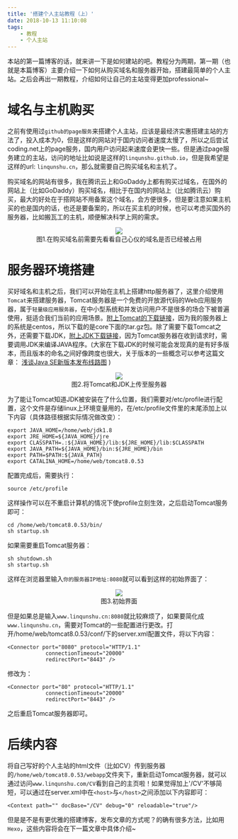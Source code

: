 ```yaml
---
title: '搭建个人主站教程（上）'
date: 2018-10-13 11:10:08
tags:
    - 教程
    - 个人主站
---
```

本站的第一篇博客的话，就来讲一下是如何建站的吧。教程分为两期，第一期（也就是本篇博客）主要介绍一下如何从购买域名和服务器开始，搭建最简单的个人主站。之后会再出一期教程，介绍如何让自己的主站变得更加professional~


# 域名与主机购买
之前有使用过`github的page服务`来搭建个人主站，应该是最经济实惠搭建主站的方法了，投入成本为0，但是这样的网站对于国内访问者速度太慢了，所以之后尝试coding.net上的page服务，国内用户访问起来速度会更快一些。但是通过page服务建立的主站，访问的地址比如说是这样的`linqunshu.github.io`，但是我希望是这样的url: `linqunshu.cn`，那么就需要自己购买域名和主机了。

购买域名的网站有很多，我在腾讯云上和GoDaddy上都有购买过域名，在国外的网站上（比如GoDaddy）购买域名，相比于在国内的网站上（比如腾讯云）购买，最大的好处在于搭网站不用备案这个域名，会方便很多，但是要注意如果主机买的也是国内的话，也还是要备案的，所以在买主机的时候，也可以考虑买国外的服务器，比如搬瓦工的主机，顺便解决科学上网的需求。



<div align=center><img src="http://img.linqunshu.cn/blog1_1.jpg"/></div>
<center>图1.在购买域名前需要先看看自己心仪的域名是否已经被占用</center>

# 服务器环境搭建
买好域名和主机之后，我们可以开始在主机上搭建http服务器了，这里介绍使用`Tomcat`来搭建服务器，Tomcat服务器是一个免费的开放源代码的Web应用服务器，属于`轻量级应用服务器`，在中小型系统和并发访问用户不是很多的场合下被普遍使用，挺适合我们当前的应用场景。[附上Tomcat的下载链接](https://tomcat.apache.org/download-80.cgi)，因为我的服务器上的系统是centos，所以下载的是core下面的tar.gz包。除了需要下载Tomcat之外，还需要下载JDK，[附上JDK下载链接](https://www.oracle.com/technetwork/java/javase/downloads/jdk8-downloads-2133151.html)，因为Tomcat服务器在收到请求时，需要调用JDK来编译JAVA程序。(大家在下载JDK的时候可能会发现真的是有好多版本，而且版本的命名之间好像跨度也很大，关于版本的一些概念可以参考这篇文章： [浅谈Java SE新版本发布线路图](https://www.jianshu.com/p/8df06dc8c1e6) )

<div align=center><img src="http://img.linqunshu.cn/blog1_2.jpg"/></div>
<center>图2.将Tomcat和JDK上传至服务器</center>


为了能让Tomcat知道JDK被安装在了什么位置，我们需要对/etc/profile进行配置，这个文件是存储linux上环境变量用的，在/etc/profile文件里的末尾添加上以下内容（具体路径根据实际情况做改变）：
```
export JAVA_HOME=/home/web/jdk1.8 
export JRE_HOME=${JAVA_HOME}/jre
export CLASSPATH=.:${JAVA_HOME}/lib:${JRE_HOME}/lib:$CLASSPATH
export JAVA_PATH=${JAVA_HOME}/bin:${JRE_HOME}/bin
export PATH=$PATH:${JAVA_PATH}
export CATALINA_HOME=/home/web/tomcat8.0.53
```
配置完成后，需要执行：
```
source /etc/profile
```
这样操作可以在不重启计算机的情况下使profile立刻生效，之后启动Tomcat服务即可：
```
cd /home/web/tomcat8.0.53/bin/
sh startup.sh
```
如果需要重启Tomcat服务器：
```
sh shutdown.sh
sh startup.sh
```
这样在浏览器里输入`你的服务器IP地址:8080`就可以看到这样的初始界面了：


<div align=center><img src="http://img.linqunshu.cn/blog1_3.jpg"></div>
<center>图3.初始界面</center>

但是如果总是输入`www.linqunshu.cn:8080`就比较麻烦了，如果要简化成`www.linqunshu.cn`，需要对Tomcat的一些配置进行更改。打开/home/web/tomcat8.0.53/conf/下的server.xml配置文件，将以下内容：
```
<Connector port="8080" protocol="HTTP/1.1"
            connectionTimeout="20000"
            redirectPort="8443" />
```
修改为：
```
<Connector port="80" protocol="HTTP/1.1"
            connectionTimeout="20000"
            redirectPort="8443" />
```
之后重启Tomcat服务器即可。


# 后续内容
将自己写好的个人主站的html文件（比如CV）传到服务器的`/home/web/tomcat8.0.53/webapp`文件夹下，重新启动Tomcat服务器，就可以通过访问`www.linqunshu.com/CV`看到自己的主页啦！如果觉得加上'/CV'不够简短，可以通过在server.xml中在`<host>`与`</host>`之间添加以下内容即可：
```
<Context path="" docBase="/CV" debug="0" reloadable="true"/>
```
但是是不是有更优雅的搭建博客，发布文章的方式呢？的确有很多方法，比如用`Hexo`，这些内容将会在下一篇文章中具体介绍~
